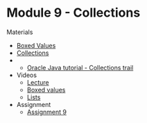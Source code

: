 Module 9 - Collections
===
 
Materials
+ [Boxed Values](../content/BoxedValues.md)
+ [Collections](../content/GenericsAndCollections.md)
+ 
    + [Oracle Java tutorial - Collections trail](https://docs.oracle.com/javase/tutorial/collections/)
+ Videos
    + [Lecture](https://youtu.be/e9-F0wG81fQ) 
    + [Boxed values](https://youtu.be/gldyTRi0ODA)
    + [Lists](https://youtu.be/PwPCKGuSUNg)
+ Assignment
    + [Assignment 9](Assignments/A9.md)
